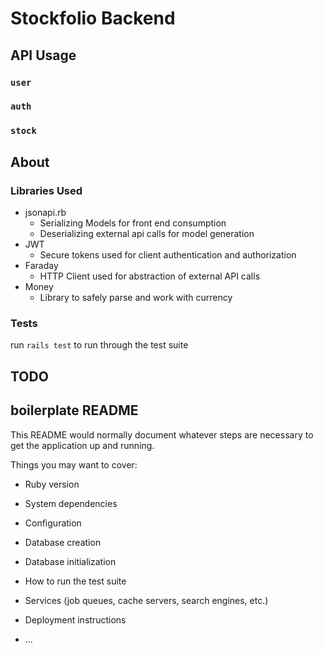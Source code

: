 # Stockfolio Backend

## API Usage

### `user`

### `auth`

### `stock`

## About

### Libraries Used

- jsonapi.rb
  - Serializing Models for front end consumption
  - Deserializing external api calls for model generation
- JWT
  - Secure tokens used for client authentication and authorization
- Faraday
  - HTTP Client used for abstraction of external API calls
- Money
  - Library to safely parse and work with currency

### Tests

run `rails test` to run through the test suite

## TODO

## boilerplate README

This README would normally document whatever steps are necessary to get the
application up and running.

Things you may want to cover:

* Ruby version

* System dependencies

* Configuration

* Database creation

* Database initialization

* How to run the test suite

* Services (job queues, cache servers, search engines, etc.)

* Deployment instructions

* ...
